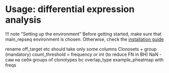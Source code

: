 # Usage: differential expression analysis 

!!! note "Setting up the environment"
    Before getting started, make sure that main_repseq environment is chosen. Otherwise, check the [installation guide](installation.md)

rename off_target etc
should take only some columns
Clonosets + group (mandatory)
count_threshold = frequency or int (to reduce FN in BH)
NaN - сам на себя
groups of clonotypes bc overlap_type
example_pheatmap with freqs


